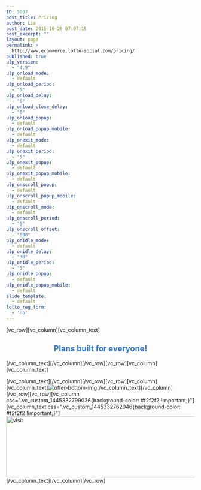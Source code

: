 ```yaml
---
ID: 5037
post_title: Pricing
author: Lia
post_date: 2015-10-20 07:07:15
post_excerpt: ""
layout: page
permalink: >
  http://www.ecommerce.lotto-social.com/pricing/
published: true
ulp_version:
  - "4.9"
ulp_onload_mode:
  - default
ulp_onload_period:
  - "5"
ulp_onload_delay:
  - "0"
ulp_onload_close_delay:
  - "0"
ulp_onload_popup:
  - default
ulp_onload_popup_mobile:
  - default
ulp_onexit_mode:
  - default
ulp_onexit_period:
  - "5"
ulp_onexit_popup:
  - default
ulp_onexit_popup_mobile:
  - default
ulp_onscroll_popup:
  - default
ulp_onscroll_popup_mobile:
  - default
ulp_onscroll_mode:
  - default
ulp_onscroll_period:
  - "5"
ulp_onscroll_offset:
  - "600"
ulp_onidle_mode:
  - default
ulp_onidle_delay:
  - "30"
ulp_onidle_period:
  - "5"
ulp_onidle_popup:
  - default
ulp_onidle_popup_mobile:
  - default
slide_template:
  - default
lotto_reg_form:
  - 'no'
---
```

[vc_row][vc_column][vc_column_text]
<h2 style="text-align: center; color: #2f76d2;">Plans built for everyone!</h2>
[/vc_column_text][/vc_column][/vc_row][vc_row][vc_column][vc_column_text]<img id="Image-Maps-Com-image-maps-2015-10-20-044238" class="aligncenter" src="http://www.ecommerce.lotto-social.com/wp-content/uploads/offer-img.png" alt="" usemap="#image-maps-2015-10-20-044238" border="0" />

<map id="ImageMapsCom-image-maps-2015-10-20-044238" name="image-maps-2015-10-20-044238"> <area style="outline: none;" title="" alt="" coords="30,235,194,288" shape="rect" href="/offer" target="_self" /> <area style="outline: none;" title="" alt="" coords="272,349,444,402" shape="rect" href="/offer" target="_self" /> <area style="outline: none;" title="" alt="" coords="526,355,688,408" shape="rect" href="/offer" target="_self" /> <area style="outline: none;" title="" alt="" coords="769,348,931,401" shape="rect" href="/offer" target="_self" /> </map>

[/vc_column_text][/vc_column][/vc_row][vc_row][vc_column][vc_column_text]<img class="aligncenter size-full wp-image-5064" src="http://www.ecommerce.lotto-social.com/wp-content/uploads/offer-bottom-img.png" alt="offer-bottom-img" />[/vc_column_text][/vc_column][/vc_row][vc_row][vc_column css=".vc_custom_1445332799036{background-color: #f2f2f2 !important;}"][vc_column_text css=".vc_custom_1445332762046{background-color: #f2f2f2 !important;}"]<img class="size-full wp-image-5070 aligncenter" src="http://www.ecommerce.lotto-social.com/wp-content/uploads/visit.png" alt="visit" width="983" height="163" />[/vc_column_text][/vc_column][/vc_row]
